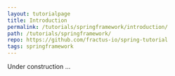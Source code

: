 ```yaml
---
layout: tutorialpage
title: Introduction
permalink: /tutorials/springframework/introduction/
path: /tutorials/springframework/
repo: https://github.com/fractus-io/spring-tutorial
tags: springframework
---
```


Under construction ...
